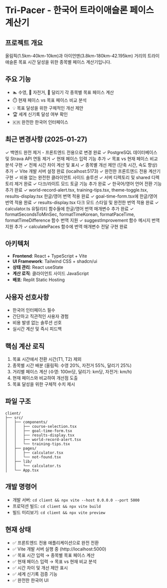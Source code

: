 # Tri-Pacer - 한국어 트라이애슬론 페이스 계산기

## 프로젝트 개요
올림픽(1.5km-40km-10km)과 아이언맨(3.8km-180km-42.195km) 거리의 트라이애슬론 목표 시간 달성을 위한 종목별 페이스 계산기입니다.

## 주요 기능
- 🏊 수영, 🚴 자전거, 🏃 달리기 각 종목별 목표 페이스 계산
- ⏱️ 현재 페이스 vs 목표 페이스 비교 분석
- 💡 목표 달성을 위한 구체적인 개선 제안
- 🏆 세계 신기록 달성 여부 확인
- 🇰🇷 완전한 한국어 인터페이스

## 최근 변경사항 (2025-01-27)
✓ 백엔드 완전 제거 - 프론트엔드 전용으로 변경 완료
✓ PostgreSQL 데이터베이스 및 Strava API 연동 제거
✓ 현재 페이스 입력 기능 추가
✓ 목표 vs 현재 페이스 비교 분석 구현
✓ 전체 시간 차이 계산 및 표시
✓ 종목별 개선 제안 (단축 시간, 속도 향상) 추가
✓ Vite 개발 서버 설정 완료 (localhost:5173)
✓ 완전한 프론트엔드 전용 계산기 구현
✓ 비용 없는 완전한 클라이언트 사이드 솔루션
✓ 서버 디렉토리 및 shared 디렉토리 제거 완료
✓ 다크/라이트 모드 토글 기능 추가 완료
✓ 한국어/영어 언어 전환 기능 추가 완료
✓ world-record-alert.tsx, training-tips.tsx, theme-toggle.tsx, results-display.tsx 한글/영어 번역 적용 완료
✓ goal-time-form.tsx에 한글/영어 번역 적용 완료
✓ results-display.tsx 다크 모드 스타일 및 완전한 번역 적용 완료
✓ calculator.ts 유틸리티 함수들에 한글/영어 번역 매개변수 추가 완료
✓ formatSecondsToMinSec, formatTimeKorean, formatPaceTime, formatTimeDifference 함수 번역 지원
✓ suggestImprovement 함수 메시지 번역 지원 추가
✓ calculatePaces 함수에 번역 매개변수 전달 구현 완료

## 아키텍처
- **Frontend**: React + TypeScript + Vite
- **UI Framework**: Tailwind CSS + shadcn/ui
- **상태 관리**: React useState
- **계산 로직**: 클라이언트 사이드 JavaScript
- **배포**: Replit Static Hosting

## 사용자 선호사항
- 한국어 인터페이스 필수
- 간단하고 직관적인 사용자 경험
- 비용 발생 없는 솔루션 선호
- 실시간 계산 및 즉시 피드백

## 핵심 계산 로직
1. 목표 시간에서 전환 시간(T1, T2) 제외
2. 종목별 시간 배분 (올림픽: 수영 20%, 자전거 55%, 달리기 25%)
3. 거리별 페이스 계산 (수영: 100m당, 달리기: km당, 자전거: km/h)
4. 현재 페이스와 비교하여 개선점 도출
5. 목표 달성을 위한 구체적 수치 제시

## 파일 구조
```
client/
├── src/
│   ├── components/
│   │   ├── course-selection.tsx
│   │   ├── goal-time-form.tsx
│   │   ├── results-display.tsx
│   │   ├── world-record-alert.tsx
│   │   └── training-tips.tsx
│   ├── pages/
│   │   ├── calculator.tsx
│   │   └── not-found.tsx
│   ├── lib/
│   │   └── calculator.ts
│   └── App.tsx
```

## 개발 명령어
- 개발 서버: `cd client && npx vite --host 0.0.0.0 --port 5000`
- 프로덕션 빌드: `cd client && npx vite build`
- 빌드 미리보기: `cd client && npx vite preview`

## 현재 상태
- ✅ 프론트엔드 전용 애플리케이션으로 완전 전환
- ✅ Vite 개발 서버 실행 중 (http://localhost:5000)
- ✅ 목표 시간 입력 → 종목별 목표 페이스 계산
- ✅ 현재 페이스 입력 → 목표 vs 현재 비교 분석
- ✅ 시간 차이 및 개선 제안 표시
- ✅ 세계 신기록 검증 기능
- ✅ 완전한 한국어 UI